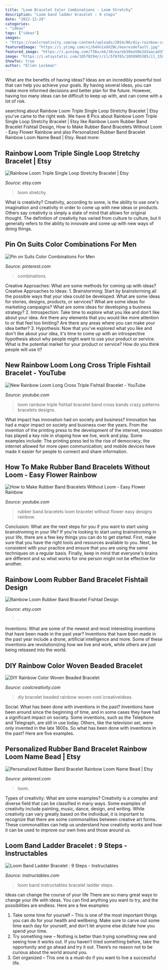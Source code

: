 ```yaml
---
title: "Loom Bracelet Color Combinations - Loom Stretchy"
description: "Loom band ladder bracelet : 9 steps"
date: "2022-12-29"
categories:
- "ideas"
tags: ["ideas"]
images:
- "https://coolcreativity.com/wp-content/uploads/2014/06/diy-rainbow-color-woven-beaded-bracelet07.jpg"
featuredImage: "https://i.ytimg.com/vi/64Xn1xOXZNc/maxresdefault.jpg"
featured_image: "https://i.pinimg.com/736x/eb/30/ea/eb30ea50e2d2aacad357d05e76a6c033.jpg"
image: "https://i.etsystatic.com/10570294/r/il/5f8765/1059905385/il_1588xN.1059905385_p2sk.jpg"
ShowToc: true
author: "Ellen Lockman"
---
```



What are the benefits of having ideas?
Ideas are an incredibly powerful tool that can help you achieve your goals. By having several ideas, you can make more informed decisions and better plan for the future. However, having too many ideas can be difficult to keep up with, and can come with a lot of risk.

	

		
searching about Rainbow Loom Triple Single Loop Stretchy Bracelet | Etsy you've came to the right web. We have 8 Pics about Rainbow Loom Triple Single Loop Stretchy Bracelet | Etsy like Rainbow Loom Rubber Band Bracelet Fishtail Design, How to Make Rubber Band Bracelets Without Loom - Easy Flower Rainbow and also Personalized Rubber Band Bracelet Rainbow Loom Name Bead | Etsy. Read more:
		
    
## Rainbow Loom Triple Single Loop Stretchy Bracelet | Etsy

<img loading=lazy src="https://i.etsystatic.com/10570294/r/il/5f8765/1059905385/il_1588xN.1059905385_p2sk.jpg" onerror="this.onerror=null;this.src='https://tse2.mm.bing.net/th?id=OIP.JE3hqJ0Uuwb0NLIVP7j0gwHaNK&amp;pid=15.1';" alt="Rainbow Loom Triple Single Loop Stretchy Bracelet | Etsy">

_Source: etsy.com_

>loom stretchy. 

	

What is creativity?
Creativity, according to some, is the ability to use one's imagination and creativity in order to come up with new ideas or products. Others say creativity is simply a state of mind that allows for original thought. The definition of creativity has varied from culture to culture, but it generally refers to the ability to innovate and come up with new ways of doing things.

    
## Pin On Suits Color Combinations For Men

<img loading=lazy src="https://i.pinimg.com/736x/eb/30/ea/eb30ea50e2d2aacad357d05e76a6c033.jpg" onerror="this.onerror=null;this.src='https://tse1.mm.bing.net/th?id=OIP.NOXomD73xbQyX_QtwwszCgHaJQ&amp;pid=15.1';" alt="Pin on Suits Color Combinations For Men">

_Source: pinterest.com_

>combinations. 

	

Creative Approaches: What are some methods for coming up with ideas?
Creative Approaches to Ideas: 1. Brainstorming: Start by brainstorming all the possible ways that your idea could be developed. What are some ideas for stories, designs, products, or services? What are some ideas for marketing campaigns? What are some ideas for developing a business strategy? 2. Introspection: Take time to explore what you like and don't like about your idea. Are there any elements that you would like more attention to or that feel too limiting? Are there any areas where you can make your idea better? 3. Hypothesis: Now that you've explored what you like and don't like about your idea, it's time to come up with an introspective hypothesis about why people might want to use your product or service. What is the potential market for your product or service? How do you think people will use it? 
    
## New Rainbow Loom Long Cross Triple Fishtail Bracelet - YouTube

<img loading=lazy src="http://i1.ytimg.com/vi/F98Q4x6XLu4/maxresdefault.jpg" onerror="this.onerror=null;this.src='https://tse2.mm.bing.net/th?id=OIP.4GKbJ9uG_fu9feTQYW5n7AHaEK&amp;pid=15.1';" alt="New Rainbow Loom Long Cross Triple Fishtail Bracelet - YouTube">

_Source: youtube.com_

>loom rainbow triple fishtail bracelet band cross bands crazy patterns bracelets designs. 

	

What impact has innovation had on society and business?
Innovation has had a major impact on society and business over the years. From the invention of the printing press to the development of the internet, innovation has played a key role in shaping how we live, work and play. Some examples include: The printing press led to the rise of democracy; the internet allowed for more open communication; and mobile devices have made it easier for people to connect and share information.

    
## How To Make Rubber Band Bracelets Without Loom - Easy Flower Rainbow

<img loading=lazy src="https://i.ytimg.com/vi/64Xn1xOXZNc/maxresdefault.jpg" onerror="this.onerror=null;this.src='https://tse4.mm.bing.net/th?id=OIP.2SKHJwwjslwUgVG3SiMOpgHaEK&amp;pid=15.1';" alt="How to Make Rubber Band Bracelets Without Loom - Easy Flower Rainbow">

_Source: youtube.com_

>rubber band bracelets loom bracelet without flower easy designs rainbow. 

	

Conclusion: What are the next steps for you if you want to start using brainstroming in your life?
If you're looking to start using brainstroming in your life, there are a few key things you can do to get started. First, make sure that you have the right tools and resources available to you. Next, be consistent with your practice and ensure that you are using the same techniques on a regular basis. Finally, keep in mind that everyone's brains are different and so what works for one person might not be effective for another.

    
## Rainbow Loom Rubber Band Bracelet Fishtail Design

<img loading=lazy src="https://img.etsystatic.com/il/919550/499264008/il_570xN.499264008_gf91.jpg" onerror="this.onerror=null;this.src='https://tse1.mm.bing.net/th?id=OIP.81CFiuMvlwXhegMWwwqddQHaHa&amp;pid=15.1';" alt="Rainbow Loom Rubber Band Bracelet Fishtail Design">

_Source: etsy.com_

>. 

	

Inventions: What are some of the newest and most interesting inventions that have been made in the past year?
Inventions that have been made in the past year include a drone, artificial intelligence and more. Some of these inventions are revolutionizing how we live and work, while others are just being released into the world.

    
## DIY Rainbow Color Woven Beaded Bracelet

<img loading=lazy src="https://coolcreativity.com/wp-content/uploads/2014/06/diy-rainbow-color-woven-beaded-bracelet07.jpg" onerror="this.onerror=null;this.src='https://tse1.mm.bing.net/th?id=OIP.an9y8aqzM2G_GGnqKN_b4wHaFS&amp;pid=15.1';" alt="DIY Rainbow Color Woven Beaded Bracelet">

_Source: coolcreativity.com_

>diy bracelet beaded rainbow woven cool icreativeideas. 

	

Social: What has been done with inventions in the past?
Inventions have been around since the beginning of time, and in some cases they have had a significant impact on society. Some inventions, such as the Telephone and Telegraph, are still in use today. Others, like the television set, were only invented in the late 1800s. So what has been done with inventions in the past? Here are five examples.

    
## Personalized Rubber Band Bracelet Rainbow Loom Name Bead | Etsy

<img loading=lazy src="https://i.pinimg.com/736x/f2/a2/64/f2a2642ab5cd93218cf93407bb5bc933.jpg" onerror="this.onerror=null;this.src='https://tse4.mm.bing.net/th?id=OIP.a9s6QpCtFDltOLUU0mOeNQHaJ3&amp;pid=15.1';" alt="Personalized Rubber Band Bracelet Rainbow Loom Name Bead | Etsy">

_Source: pinterest.com_

>loom. 

	

Types of creativity: What are some examples?
Creativity is a complex and diverse field that can be classified in many ways. Some examples of creativity include painting, music, dance, design, and writing. While creativity can vary greatly based on the individual, it is important to recognize that there are some commonalities between creative art forms. These commonalities can help us understand how creativity works and how it can be used to improve our own lives and those around us.

    
## Loom Band Ladder Bracelet : 9 Steps - Instructables

<img loading=lazy src="https://cdn.instructables.com/ORIG/FGS/F8RA/HS61A7M4/FGSF8RAHS61A7M4.jpg" onerror="this.onerror=null;this.src='https://tse1.mm.bing.net/th?id=OIP.Ji_GDKWJMsrIJX2sAtk5AAHaJ4&amp;pid=15.1';" alt="Loom Band Ladder Bracelet : 9 Steps - Instructables">

_Source: instructables.com_

>loom band instructables bracelet ladder steps. 

	

Ideas can change the course of your life
There are so many great ways to change your life with ideas. You can find anything you want to try, and the possibilities are endless. Here are a few examples: 
1. Take some time for yourself – This is one of the most important things you can do for your health and wellbeing. Make sure to carve out some time each day for yourself, and don’t let anyone else dictate how you spend your time. 
2. Try something new – Nothing is better than trying something new and seeing how it works out. If you haven’t tried something before, take the opportunity and go ahead and try it out. There’s no reason not to be curious about the world around you. 
3. Get organized – This one is a must-do if you want to live a successful life.

